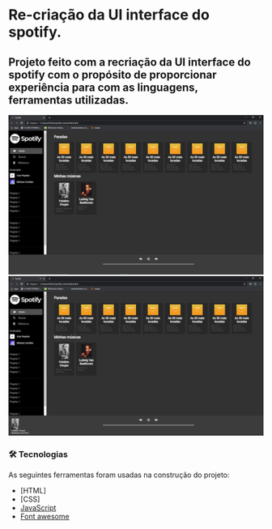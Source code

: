 # Re-criação da UI interface do spotify.

## Projeto feito com a recriação da UI interface do spotify com o propósito de proporcionar experiência para com as linguagens, ferramentas utilizadas.

![](/screenshots/screenshot1.png)
![](/screenshots/screenshot2.png)


### 🛠 Tecnologias

As seguintes ferramentas foram usadas na construção do projeto:

- [HTML]
- [CSS]
- [JavaScript](https://pt-br.reactjs.org/)
- [Font awesome](https://fontawesome.com/)
